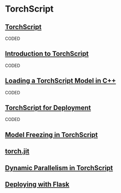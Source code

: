 # TorchScript

## [TorchScript](https://pytorch.org/docs/master/jit.html)

CODED

## [Introduction to TorchScript](https://pytorch.org/tutorials/beginner/Intro_to_TorchScript_tutorial.html)

CODED

## [Loading a TorchScript Model in C++](https://pytorch.org/tutorials/advanced/cpp_export.html)

CODED

## [TorchScript for Deployment](https://pytorch.org/tutorials/recipes/torchscript_inference.html)

CODED

## [Model Freezing in TorchScript](https://pytorch.org/tutorials/prototype/torchscript_freezing.html)

## [torch.jit](https://pytorch.org/docs/master/jit.html)

## [Dynamic Parallelism in TorchScript](https://pytorch.org/tutorials/advanced/torch-script-parallelism.html?highlight=torchscript)

## [Deploying with Flask](https://pytorch.org/tutorials/recipes/deployment_with_flask.html)
